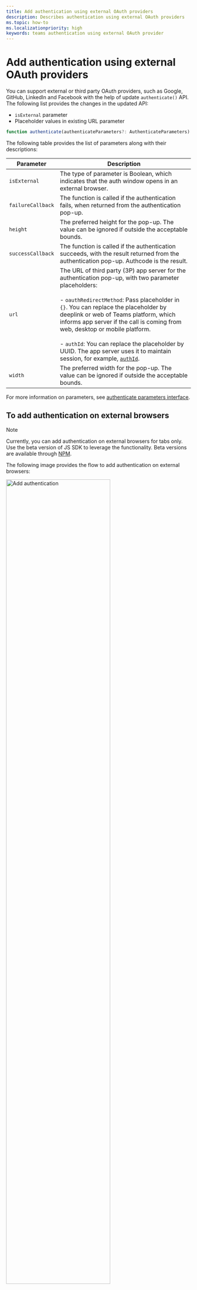 ```yaml
---
title: Add authentication using external OAuth providers  
description: Describes authentication using external OAuth providers  
ms.topic: how-to
ms.localizationpriority: high
keywords: teams authentication using external OAuth provider
---
```


# Add authentication using external OAuth providers  

You can support external or third party OAuth providers, such as Google, GitHub, LinkedIn and Facebook with the help of update `authenticate()` API. The following list provides the changes in the updated API:

* `isExternal` parameter
* Placeholder values in existing URL parameter


```JavaScript
function authenticate(authenticateParameters?: AuthenticateParameters)
``` 

The following table provides the list of parameters along with their descriptions:

| Parameter| Description|
| --- | --- |
|`isExternal` | The type of parameter is Boolean, which indicates that the auth window opens in an external browser.|
|`failureCallback`| The function is called if the authentication fails, when returned from the authentication pop-up.|
|`height` |The preferred height for the pop-up. The value can be ignored if outside the acceptable bounds.|
|`successCallback`| The function is called if the authentication succeeds, with the result returned from the authentication pop-up. Authcode is the result.|
|`url`  <br>|The URL of third party (3P) app server for the authentication pop-up, with two parameter placeholders:</br> <br> - `oauthRedirectMethod`: Pass placeholder in `{}`. You can replace the placeholder by deeplink or web of Teams platform, which informs app server if the call is coming from web, desktop or mobile platform.</br> <br> - `authId`: You can replace the placeholder by UUID. The app server uses it to maintain session, for example, [`authId`](https://lnan-test2.loca.lt/auth?oauthRedirectMethod={oauthRedirectMethod}&authId={authId}). </br>| 
|`width`|The preferred width for the pop-up. The value can be ignored if outside the acceptable bounds.|

For more information on parameters, see [authenticate parameters interface](/javascript/api/@microsoft/teams-js/microsoftteams.authentication.authenticateparameters?view=msteams-client-js-latest).

## To add authentication on external browsers

> [!NOTE]
> Currently, you can add authentication on external browsers for tabs only.
> Use the beta version of JS SDK to leverage the functionality. Beta versions are available through [NPM](https://www.npmjs.com/package/@microsoft/teams-js/v/1.12.0-beta.2).

The following image provides the flow to add authentication on external browsers:

<p>
    <img src="~/assets/images/tabs/tabs-authenticate-OAuthp.png" alt="Add authentication" width="75%"/>
</p>


### 1. Pass `isExternal` and placeholders in URL  

The 3P app calls the SDK function `microsoftTeams.authentication.authenticate` with `isExternal` set as true to initiate the external auth-login process. 

The passed URL contains placeholders for `{authId}`, and `{oauthRedirectMethod}`.  


```JavaScript
microsoftTeams.authentication.authenticate({
    URL: “https://lnan-test2.loca.lt/auth?oauthRedirectMethod={oauthRedirectMethod}&authId={authId}”,,
    isExternal: true,
   successCallback: function (result) {
   //sucess 
    } failureCallback: function (reason) {
    //failure 
    }
});
```

### 2. Microsoft Teams opens the URL in an external browser

The Teams clients opens the URL in an external browser after replacing the placeholders for `oauthRedirectMethod` and `authId` with suitable values. 

#### Example

```http
 https://lnan-test2.loca.lt/auth?oauthRedirectMethod=deeplink&authId=1234567890 
```


### 3. The 3P app server saves the passed `authId` and `oauthRedirectMethod`

The 3P app server receives the URL with two query parameters `oauthRedirectMethod` and `authId`. 

The following table includes the query parameters:

| Parameter | Description|
| --- | --- |
| `oauthRedirectMethod` |Indicates how the 3P app sends the response of authentication request back to Teams, with one of the two values: deeplink or web.|
|`authId` | The request-id Teams for the specific authentication request and needs to be sent back to Teams through deeplink.|

> [!TIP]
> The 3P app can marshal `authId`, `oauthRedirectMethod` in the OAuth `state` query parameter while generating the login URL for the OAuthProvider. The `state` contains the passed `authId` and `oauthRedirectMethod`, when OAuthProvider redirects back to the 3P server and the 3P app uses the values for sending authentication response back to Teams as described in the response redirect to Teams section.

### 4. Response redirect 

The 3P server redirects to OAuth providers auth page in the external browser. 

#### Example

```http
https://accounts.google.com/o/oauth2/v2/auth?redirect_uri=https://lnan-test2.loca.lt/authredirect&state={"authId":"…","oauthRedirectMethod":"…"}&client_id=…&response_type=code&access_type=offline&scope= … 
```
 
The `redirect_uri` is a dedicated route on the 3P app server. You can register `redirect_uri` in the OAuth provider’s dev console as static, the parameters need to be sent through the state object. 

### 5. User sign in
 the
The user signs into the external browser. The OAuth providers redirects back to the `redirect_uri` with the authcode. 

### 6. Response redirect to Teams 

The 3P app server handles the response and checks `oauthRedirectMethod`, which is returned from external OAuth provider in the state object to determine whether the response needs to be returned through the auth-callback deeplink or web that calls `notifySuccess()`.

```JavaScript
const state = JSON.parse(req.query.state)
if (state.  oauthRedirectMethod === 'deeplink') {
      return res.redirect(“msteams://teams.microsoft.com/l/auth-callback?authId=${state  .authId}&code=${req.query.code}”)
}
else {
// continue redirecting to a web-page that will call notifySuccsss() – usually this method is used in Teams-Web
…
```

 ### 7. Auth-callback deeplink format 

For Teams desktop and mobile, 3P app generates a deeplink in the following format and sends the authcode and the session ID back to Teams:
 

```JavaScript
   return res.redirect(`msteams://teams.microsoft.com/l/auth-callback?authId=${state  .authId}&code=${req.query.code}`)
```

 ### 8. `successCallback`

Teams calls the `successCallback` and sends the result, authcode to the 3P app. The 3P app receives the code in the `successCallback` to retrieve the token, then the user info and update the user interface from the code. 

```JavaScript
            successCallback: function (result) { 
… 
          } 
```

## See also

* [Configure identity providers](../../../concepts/authentication/configure-identity-provider.md)
* [Microsoft Teams authentication flow for tabs](auth-flow-tab.md)